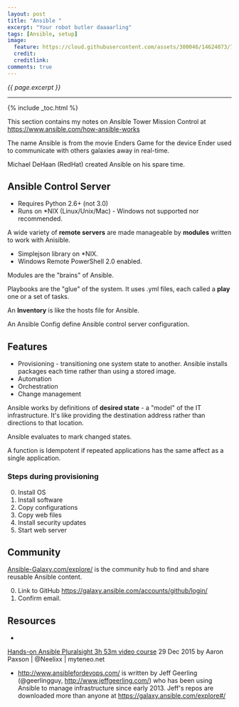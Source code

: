 ```yaml
---
layout: post
title: "Ansible "
excerpt: "Your robot butler daaaarling"
tags: [Ansible, setup]
image:
  feature: https://cloud.githubusercontent.com/assets/300046/14624073/7b96364a-0594-11e6-9643-06decef9dbfd.jpg
  credit: 
  creditlink: 
comments: true
---
```

<i>{{ page.excerpt }}</i>
<hr />

{% include _toc.html %}

This section contains my notes on Ansible Tower Mission Control at
https://www.ansible.com/how-ansible-works


The name Ansible is from the movie Enders Game for the device Ender used to communicate with others galaxies away in real-time.

Michael DeHaan (RedHat) created Ansible on his spare time.

## Ansible Control Server #

* Requires Python 2.6+ (not 3.0)
* Runs on *NIX (Linux/Unix/Mac) - Windows not supported nor recommended.

A wide variety of <strong>remote servers</strong> are made manageable by <strong>modules</strong>
written to work with Anisible.

   * Simplejson library on *NIX.
   * Windows Remote PowerShell 2.0 enabled.

Modules are the "brains" of Ansible.

Playbooks are the "glue" of the system.
It uses .yml files, each called a <strong>play</strong> one or a set of tasks.

An <strong>Inventory</strong> is like the hosts file for Ansible.

An Ansible Config define Ansible control server configuration.

## Features #

   * Provisioning - transitioning one system state to another. Ansible installs packages each time rather than using a stored image.
   * Automation
   * Orchestration
   * Change management

Ansible works by definitions of <strong>desired state</strong> - a "model" of the IT infrastructure.
It's like providing the destination address rather than directions to that location.

Ansible evaluates to mark changed states.

A function is Idempotent if repeated applications has the same affect as a single application.

### Steps during provisioning #

   0. Install OS 
   0. Install software
   0. Copy configurations
   0. Copy web files
   0. Install security updates
   0. Start web server

## Community #

<a target="_blank" href="https://galaxy.ansible.com/explore#/">
Ansible-Galaxy.com/explore/</a> is the community hub to find and share reusable Ansible content.

0. Link to GitHub https://galaxy.ansible.com/accounts/github/login/
0. Confirm email.

## Resources #

* <a target="_blank" href="https://app.pluralsight.com/library/courses/hands-on-ansible/table-of-contents">
Hands-on Ansible Pluralsight 3h 53m video course</a> 29 Dec 2015
by Aaron Paxson | @Neelixx | myteneo.net 

* http://www.ansiblefordevops.com/
is written by Jeff Geerling (@geerlingguy, http://www.jeffgeerling.com/) 
who has been using Ansible to manage infrastructure since early 2013.
Jeff's repos are downloaded more than anyone at 
https://galaxy.ansible.com/explore#/

